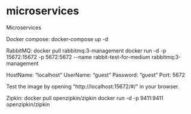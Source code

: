 # microservices
Microservices

Docker compose:
docker-compose up -d

RabbitMQ:
docker pull rabbitmq:3-management
docker run -d -p 15672:15672 -p 5672:5672 --name rabbit-test-for-medium rabbitmq:3-management

HostName: “localhost”
UserName: “guest”
Password: “guest”
Port: 5672

Test the image by opening “http://localhost:15672/#/” in your browser.

Zipkin:
docker pull openzipkin/zipkin
docker run -d -p 9411:9411 openzipkin/zipkin
